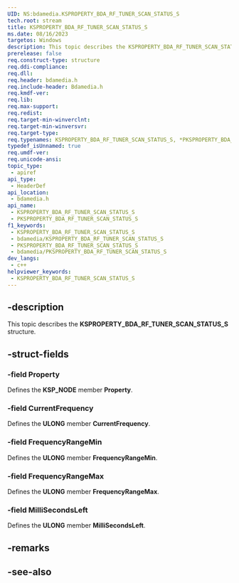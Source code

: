```yaml
---
UID: NS:bdamedia.KSPROPERTY_BDA_RF_TUNER_SCAN_STATUS_S
tech.root: stream
title: KSPROPERTY_BDA_RF_TUNER_SCAN_STATUS_S
ms.date: 08/16/2023
targetos: Windows
description: This topic describes the KSPROPERTY_BDA_RF_TUNER_SCAN_STATUS_S structure.
prerelease: false
req.construct-type: structure
req.ddi-compliance: 
req.dll: 
req.header: bdamedia.h
req.include-header: Bdamedia.h
req.kmdf-ver: 
req.lib: 
req.max-support: 
req.redist: 
req.target-min-winverclnt: 
req.target-min-winversvr: 
req.target-type: 
req.typenames: KSPROPERTY_BDA_RF_TUNER_SCAN_STATUS_S, *PKSPROPERTY_BDA_RF_TUNER_SCAN_STATUS_S
typedef_isUnnamed: true
req.umdf-ver: 
req.unicode-ansi: 
topic_type:
 - apiref
api_type:
 - HeaderDef
api_location:
 - bdamedia.h
api_name:
 - KSPROPERTY_BDA_RF_TUNER_SCAN_STATUS_S
 - PKSPROPERTY_BDA_RF_TUNER_SCAN_STATUS_S
f1_keywords:
 - KSPROPERTY_BDA_RF_TUNER_SCAN_STATUS_S
 - bdamedia/KSPROPERTY_BDA_RF_TUNER_SCAN_STATUS_S
 - PKSPROPERTY_BDA_RF_TUNER_SCAN_STATUS_S
 - bdamedia/PKSPROPERTY_BDA_RF_TUNER_SCAN_STATUS_S
dev_langs:
 - c++
helpviewer_keywords:
 - KSPROPERTY_BDA_RF_TUNER_SCAN_STATUS_S
---
```


## -description

This topic describes the **KSPROPERTY_BDA_RF_TUNER_SCAN_STATUS_S** structure.

## -struct-fields

### -field Property

Defines the **KSP_NODE** member **Property**.

### -field CurrentFrequency

Defines the **ULONG** member **CurrentFrequency**.

### -field FrequencyRangeMin

Defines the **ULONG** member **FrequencyRangeMin**.

### -field FrequencyRangeMax

Defines the **ULONG** member **FrequencyRangeMax**.

### -field MilliSecondsLeft

Defines the **ULONG** member **MilliSecondsLeft**.

## -remarks

## -see-also
